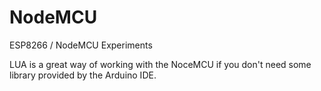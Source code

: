 # NodeMCU
ESP8266 / NodeMCU Experiments

LUA is a great way of working with the NoceMCU if you don't need some library provided by the Arduino IDE.
